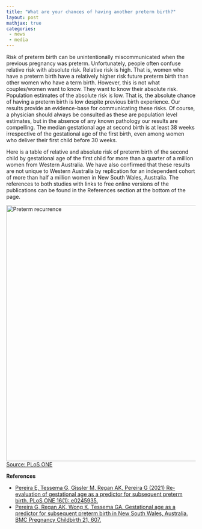 ```yaml
---
title: "What are your chances of having another preterm birth?"
layout: post
mathjax: true
categories: 
 - news
 - media
---
```


Risk of preterm birth can be unintentionally miscommunicated when the previous pregnancy was preterm. Unfortunately, people often confuse relative risk with absolute risk. Relative risk is high. That is, women who have a preterm birth have a relatively higher risk future preterm birth than other women who have a term birth. However, this is not what couples/women want to know. They want to know their absolute risk. Population estimates of the absolute risk is low.  That is, the absolute chance of having a preterm birth is low despite previous birth experience. Our results provide an evidence-base for communicating these risks. Of course, a physician should always be consulted as these are population level estimates, but in the absence of any known pathology our results are compelling. The median gestational age at second birth is at least 38 weeks irrespective of the gestational age of the first birth, even among women who deliver their first child before 30 weeks.

Here is a table of relative and absolute risk of preterm birth of the second child by gestational age of the first child for more than a quarter of a million women from Western Australia. We have also confirmed that these results are not unique to Western Australia by replication for an independent cohort of more than half a million women in New South Wales, Australia. The references to both studies with links to free online versions of the publications can be found in the References section at the bottom of the page.

<a href="https://doi.org/10.1371/journal.pone.0245935"><img src="https://pereiralab.github.io/assets/pretermrecurrenceplos1.png" width="680" alt="Preterm recurrence"></a>   
[Source: PLoS ONE](https://doi.org/10.1371/journal.pone.0245935)
 

**References**
* [Pereira E, Tessema G, Gissler M, Regan AK, Pereira G (2021) Re-evaluation of gestational age as a predictor for subsequent preterm birth. PLoS ONE 16(1): e0245935.](https://doi.org/10.1371/journal.pone.0245935)
* [Pereira G, Regan AK, Wong K, Tessema GA. Gestational age as a predictor for subsequent preterm birth in New South Wales, Australia. BMC Pregnancy Childbirth 21, 607.](https://doi.org/10.1186/s12884-021-04084-x)
